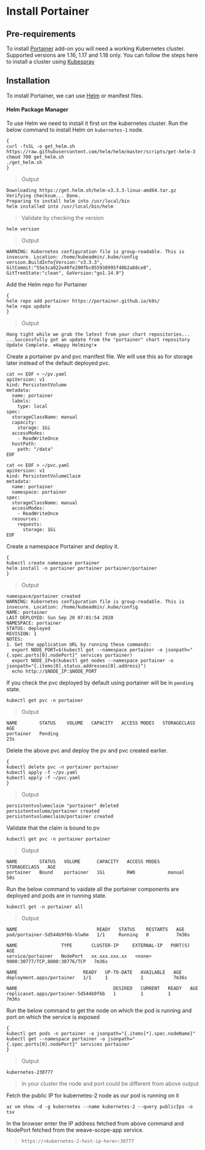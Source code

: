 # Install Portainer

## Pre-requirements

To install [Portainer](https://www.portainer.io/) add-on you will need a working Kubernetes cluster. Supported versions are 1.16, 1.17 and 1.18 only. You can follow the steps here to install a cluster using [Kubespray](03-Kubespray.md)

## Installation

To install Portainer, we can use [Helm](https://helm.sh/) or manifest files.

#### Helm Package Manager

To use Helm we need to install it first on the kubernetes cluster. Run the below command to install Helm on ```kubernetes-1``` node.

```shell
{
curl -fsSL -o get_helm.sh https://raw.githubusercontent.com/helm/helm/master/scripts/get-helm-3
chmod 700 get_helm.sh
./get_helm.sh
}
```
> Output

```shell
Downloading https://get.helm.sh/helm-v3.3.3-linux-amd64.tar.gz
Verifying checksum... Done.
Preparing to install helm into /usr/local/bin
helm installed into /usr/local/bin/helm
```
> Validate by checking the version

```shell
helm version
```
> Output

```shell
WARNING: Kubernetes configuration file is group-readable. This is insecure. Location: /home/kubeadmin/.kube/config
version.BuildInfo{Version:"v3.3.3", GitCommit:"55e3ca022e40fe200fbc855938995f40b2a68ce0", GitTreeState:"clean", GoVersion:"go1.14.9"}
```

Add the Helm repo for Portainer

```shell
{
helm repo add portainer https://portainer.github.io/k8s/
helm repo update
}
```
> Output

```shell
Hang tight while we grab the latest from your chart repositories...
...Successfully got an update from the "portainer" chart repository
Update Complete. ⎈Happy Helming!⎈
```

Create a portainer pv and pvc manifest file. We will use this as for storage later instead of the default deployed pvc.

```shell
cat << EOF > ~/pv.yaml
apiVersion: v1
kind: PersistentVolume
metadata:
  name: portainer
  labels:
    type: local
spec:
  storageClassName: manual
  capacity:
    storage: 1Gi
  accessModes:
    - ReadWriteOnce
  hostPath:
    path: "/data"
EOF
```
```shell
cat << EOF > ~/pvc.yaml
apiVersion: v1
kind: PersistentVolumeClaim
metadata:
  name: portainer
  namespace: portainer
spec:
  storageClassName: manual
  accessModes:
    - ReadWriteOnce
  resources:
    requests:
      storage: 1Gi
EOF
```

Create a namespace Portainer and deploy it.

```shell
{
kubectl create namespace portainer
helm install -n portainer portainer portainer/portainer
}
```
> Output

```shell
namespace/portainer created
WARNING: Kubernetes configuration file is group-readable. This is insecure. Location: /home/kubeadmin/.kube/config
NAME: portainer
LAST DEPLOYED: Sun Sep 20 07:01:54 2020
NAMESPACE: portainer
STATUS: deployed
REVISION: 1
NOTES:
1. Get the application URL by running these commands:
  export NODE_PORT=$(kubectl get --namespace portainer -o jsonpath="{.spec.ports[0].nodePort}" services portainer)
  export NODE_IP=$(kubectl get nodes --namespace portainer -o jsonpath="{.items[0].status.addresses[0].address}")
  echo http://$NODE_IP:$NODE_PORT
```

If you check the pvc deployed by default using portainer will be in ```pending``` state.

```shell
kubectl get pvc -n portainer
```
> Output

```shell
NAME        STATUS    VOLUME   CAPACITY   ACCESS MODES   STORAGECLASS   AGE
portainer   Pending                                                     23s
```

Delete the above pvc and deploy the pv and pvc created earlier.

```shell
{
kubectl delete pvc -n portainer portainer
kubectl apply -f ~/pv.yaml
kubectl apply -f ~/pvc.yaml
}
```
> Output

```shell
persistentvolumeclaim "portainer" deleted
persistentvolume/portainer created
persistentvolumeclaim/portainer created
```

Validate that the claim is bound to pv

```shell
kubectl get pvc -n portainer portainer
```
> Output

```shell
NAME        STATUS   VOLUME      CAPACITY   ACCESS MODES   STORAGECLASS   AGE
portainer   Bound    portainer   1Gi        RWO            manual         58s
```
Run the below command to vaidate all the portainer components are deployed and pods are in running state.

```shell
kubectl get -n portainer all
```
> Output

```shell
NAME                             READY   STATUS    RESTARTS   AGE
pod/portainer-5d544b9f6b-hlw6m   1/1     Running   0          7m36s

NAME                TYPE       CLUSTER-IP     EXTERNAL-IP   PORT(S)                         AGE
service/portainer   NodePort   xx.xxx.xxx.xx   <none>        9000:30777/TCP,8000:30776/TCP   7m36s

NAME                        READY   UP-TO-DATE   AVAILABLE   AGE
deployment.apps/portainer   1/1     1            1           7m36s

NAME                                   DESIRED   CURRENT   READY   AGE
replicaset.apps/portainer-5d544b9f6b   1         1         1       7m36s
```
Run the below command to get the node on which the pod is running and port on which the service is exposed

```shell
{
kubectl get pods -n portainer -o jsonpath="{.items[*].spec.nodeName}"
kubectl get --namespace portainer -o jsonpath="{.spec.ports[0].nodePort}" services portainer
}
```
> Output

```shell
kubernetes-230777
```
> In your cluster the node and port could be different from above output

Fetch the public IP for kubernetes-2 node as our pod is running on it

```shell
az vm show -d -g kubernetes --name kubernetes-2 --query publicIps -o tsv
```

In the browser enter the IP address fetched from above command and NodePort fetched from the weave-scope-app service.

> `https://<kubernetes-2-host-ip-here>:30777`


